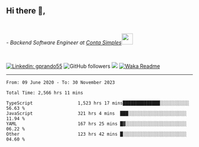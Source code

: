 <h2>Hi there  👋,</h2> </br>

<p><em>- Backend Software Engineer at <a href="https://contasimples.com">Conta Simples</a><img src="https://media.giphy.com/media/WUlplcMpOCEmTGBtBW/giphy.gif" width="30"> 
</em></p></br>


[![Linkedin: gprando55](https://img.shields.io/badge/-gprando55-blue?style=flat-square&logo=Linkedin&logoColor=white&link=https://www.linkedin.com/in/prandogabriel/)](https://www.linkedin.com/in/prandogabriel)
![GitHub followers](https://img.shields.io/github/followers/prandogabriel?label=Follow&style=social)
![](https://visitor-badge.glitch.me/badge?page_id=prandogabriel.prandogabriel)
[![Waka Readme](https://github.com/prandogabriel/prandogabriel/actions/workflows/update-stats.yml.yml/badge.svg)](https://github.com/prandogabriel/prandogabriel/actions/workflows/update-stats.yml.yml)

---

<!--START_SECTION:waka-->

```golang
From: 09 June 2020 - To: 30 November 2023

Total Time: 2,566 hrs 11 mins

TypeScript                 1,523 hrs 17 mins██████████████░░░░░░░░░░░   56.63 %
JavaScript                 321 hrs 4 mins  ███░░░░░░░░░░░░░░░░░░░░░░   11.94 %
YAML                       167 hrs 25 mins █▓░░░░░░░░░░░░░░░░░░░░░░░   06.22 %
Other                      123 hrs 42 mins █░░░░░░░░░░░░░░░░░░░░░░░░   04.60 %
```

<!--END_SECTION:waka-->
